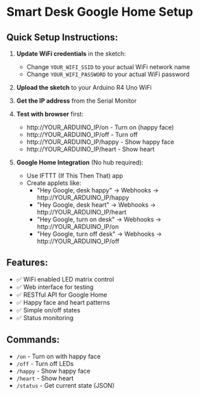 # Smart Desk Google Home Setup

## Quick Setup Instructions:

1. **Update WiFi credentials** in the sketch:
   - Change `YOUR_WIFI_SSID` to your actual WiFi network name
   - Change `YOUR_WIFI_PASSWORD` to your actual WiFi password

2. **Upload the sketch** to your Arduino R4 Uno WiFi

3. **Get the IP address** from the Serial Monitor

4. **Test with browser** first:
   - http://YOUR_ARDUINO_IP/on - Turn on (happy face)
   - http://YOUR_ARDUINO_IP/off - Turn off
   - http://YOUR_ARDUINO_IP/happy - Show happy face  
   - http://YOUR_ARDUINO_IP/heart - Show heart

5. **Google Home Integration** (No hub required):
   - Use IFTTT (If This Then That) app
   - Create applets like:
     - "Hey Google, desk happy" → Webhooks → http://YOUR_ARDUINO_IP/happy
     - "Hey Google, desk heart" → Webhooks → http://YOUR_ARDUINO_IP/heart
     - "Hey Google, turn on desk" → Webhooks → http://YOUR_ARDUINO_IP/on
     - "Hey Google, turn off desk" → Webhooks → http://YOUR_ARDUINO_IP/off

## Features:
- ✅ WiFi enabled LED matrix control
- ✅ Web interface for testing
- ✅ RESTful API for Google Home
- ✅ Happy face and heart patterns
- ✅ Simple on/off states
- ✅ Status monitoring

## Commands:
- `/on` - Turn on with happy face
- `/off` - Turn off LEDs  
- `/happy` - Show happy face
- `/heart` - Show heart
- `/status` - Get current state (JSON)
